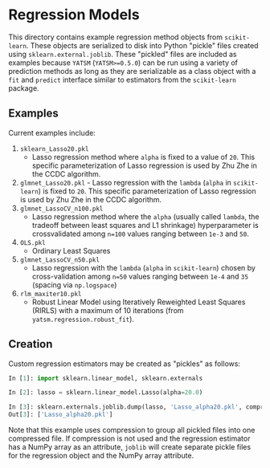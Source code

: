# Regression Models

This directory contains example regression method objects from `scikit-learn`. These objects are serialized to disk into Python "pickle" files created using `sklearn.external.joblib`. These "pickled" files are included as examples because `YATSM` (`YATSM>=0.5.0`) can be run using a variety of prediction methods as long as they are serializable as a class object with a `fit` and `predict` interface similar to estimators from the `scikit-learn` package.

## Examples
Current examples include:

1. `sklearn_Lasso20.pkl`
    - Lasso regression method where `alpha` is fixed to a value of `20`. This specific parameterization of Lasso regression is used by Zhu Zhe in the CCDC algorithm.
2. `glmnet_Lasso20.pkl`
        - Lasso regression with the `lambda` (`alpha` in `scikit-learn`) is fixed to `20`. This specific parameterization of Lasso regression is used by Zhu Zhe in the CCDC algorithm.
3. `glmnet_LassoCV_n100.pkl`
    - Lasso regression method where the `alpha` (usually called `lambda`, the tradeoff between least squares and L1 shrinkage) hyperparameter is crossvalidated among `n=100` values ranging between `1e-3` and `50`.
4. `OLS.pkl`
    * Ordinary Least Squares
5. `glmnet_LassoCV_n50.pkl`
    - Lasso regression with the `lambda` (`alpha` in `scikit-learn`) chosen by cross-validation among `n=50` values ranging between `1e-4` and `35` (spacing via `np.logspace`)
6. `rlm_maxiter10.pkl`
    - Robust Linear Model using Iteratively Reweighted Least Squares (RIRLS) with a maximum of 10 iterations (from `yatsm.regression.robust_fit`).

## Creation

Custom regression estimators may be created as "pickles" as follows:

``` python
In [1]: import sklearn.linear_model, sklearn.externals

In [2]: lasso = sklearn.linear_model.Lasso(alpha=20.0)

In [3]: sklearn.externals.joblib.dump(lasso, 'Lasso_alpha20.pkl', compress=3)
Out[3]: ['Lasso_alpha20.pkl']
```

Note that this example uses compression to group all pickled files into one compressed file. If compression is not used and the regression estimator has a NumPy array as an attribute, `joblib` will create separate pickle files for the regression object and the NumPy array attribute.
